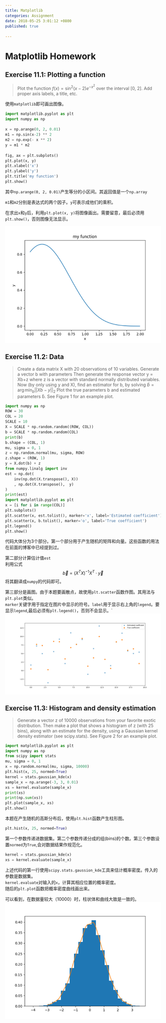 ```yaml
---
title: Matplotlib
categories: Assignment
date: 2018-05-25 3:01:12 +0800
published: true

---
```

# Matplotlib Homework
## Exercise 11.1: Plotting a function
> Plot the function
$f(x)=\sin^2(x-2)e^{-x^2}$
over the interval [0, 2]. Add proper axis labels, a title, etc.

使用`matplotlib`即可画出图像。
``` python
import matplotlib.pyplot as plt
import numpy as np

x = np.arange(0, 2, 0.01)
m1 = np.sin(x-2) ** 2
m2 = np.exp(- x ** 2)
y = m1 * m2

fig, ax = plt.subplots()
plt.plot(x, y)
plt.xlabel('x')
plt.ylabel('y')
plt.title('my function')
plt.show()
```
其中`np.arange(0, 2, 0.01)`产生等分的小区间。其返回值是一个`np.array`

`m1`和`m2`分别是表达式的两个因子。`y`可表示成他们的乘积。

在求出`x`和`y`后，利用`plt.plot(x, y)`将图像画出。需要留意，最后必须用`plt.show()`，否则图像无法显示。

![](/assets/images/post/Figure_1.png)
## Exercise 11.2: Data
> Create a data matrix X with 20 observations of 10 variables. Generate a vector b with parameters Then
generate the response vector y = Xb+z where z is a vector with standard normally distributed variables.
Now (by only using y and X), find an estimator for b, by solving
$\hat b = \arg \min_b \big | \big | Xb-y \big | \big |_2$
Plot the true parameters b and estimated parameters b̂. See Figure 1 for an example plot.

```python
import numpy as np
ROW = 30
COL = 20
SCALE = 10
X = SCALE * np.random.random((ROW, COL))
b = SCALE * np.random.random(COL)
print(b)
b.shape = (COL, 1)
mu, sigma = 0, 1
z = np.random.normal(mu, sigma, ROW)
z.shape = (ROW, 1)
y = X.dot(b) + z
from numpy.linalg import inv
est = np.dot(
    inv(np.dot(X.transpose(), X))
    , np.dot(X.transpose(),  y)
)
print(est)
import matplotlib.pyplot as plt
x = [i for i in range(COL)]
plt.subplots()
plt.scatter(x, est.tolist(), marker='x', label='Estimated coefficient')
plt.scatter(x, b.tolist(), marker='o', label='True coefficient')
plt.legend()
plt.show()
```
代码大体分为3个部分。第一个部分用于产生随机的矩阵和向量。这些函数的用法在前面的博客中已经提到过。

第二部分计算估计值`est`  
利用公式  
$$\vec b = (X^TX)^{-1}X^T \cdot \vec y$$
将其翻译成`numpy`的代码即可。

第三部分是画图。由于本题要画散点，故使用`plt.scatter`函数作图。其用法与`plt.plot`类似。  
`marker`关键字用于指定在图片中显示的符号。`label`用于显示右上角的`legend`。要显示`legend`,最后必须有`plt.legend()`，否则不会显示。`
![](/assets/images/post/Figure_2.png)

## Exercise 11.3: Histogram and density estimation
> Generate a vector z of 10000 observations from your favorite exotic distribution. Then make a plot that
shows a histogram of z (with 25 bins), along with an estimate for the density, using a Gaussian kernel
density estimator (see scipy.stats). See Figure 2 for an example plot.

``` python
import matplotlib.pyplot as plt
import numpy as np
from scipy import stats
mu, sigma = 0, 1
x = np.random.normal(mu, sigma, 10000)
plt.hist(x, 25, normed=True)
kernel = stats.gaussian_kde(x)
sample_x = np.arange(-3, 3, 0.01)
xs = kernel.evaluate(sample_x)
print(xs)
print(np.sum(xs))
plt.plot(sample_x, xs)
plt.show()
```
本题在产生随机的高斯分布后，使用`plt.hist`函数产生柱形图。
``` python
plt.hist(x, 25, normed=True)
```
第一个参数传递进数据集。第二个参数传递分成的组(bins)的个数。第三个参数设置`normed`为`True`,会对数据结果作规范化。

``` python
kernel = stats.gaussian_kde(x)
xs = kernel.evaluate(sample_x)
```
上述代码的第一行使用`scipy.stats.gaussion_kde`工具来估计概率密度。传入的参数是数据集。  
`kernel.evaluate`对输入的`x`，计算其相应位置的概率密度。  
随后的`plt.plot`函数把概率密度曲线画出来。  

可以看到，在数据量较大（10000）时，柱状体和曲线大致是一致的。
![](/assets/images/post/Figure_3.png)